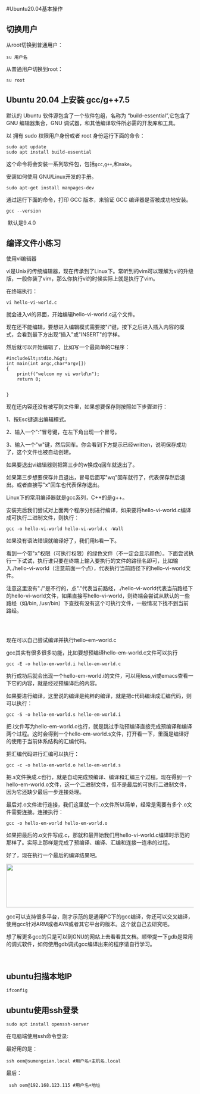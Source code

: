 #Ubuntu20.04基本操作
## 

## 切换用户

从root切换到普通用户：

```
su 用户名
```

从普通用户切换到root：

```
su root
```



## Ubuntu 20.04 上安装 gcc/g++7.5

默认的 Ubuntu 软件源包含了一个软件包组，名称为 “build-essential”,它包含了 GNU 编辑器集合，GNU 调试器，和其他编译软件所必需的开发库和工具。

以 拥有 sudo 权限用户身份或者 root 身份运行下面的命令：

```
sudo apt update
sudo apt install build-essential
```

这个命令将会安装一系列软件包，包括`gcc`,`g++`,和`make`。

安装如何使用 GNU/Linux开发的手册。

```
sudo apt-get install manpages-dev

```

通过运行下面的命令，打印 GCC 版本，来验证 GCC 编译器是否被成功地安装。

```
gcc --version
```

 默认是9.4.0



## 编译文件小练习

使用vi编辑器

vi是Unix的传统编辑器，现在传承到了Linux下。常听到的vim可以理解为vi的升级版，一般你装了vim，那么你执行vi的时候实际上就是执行了vim。

在终端执行：

```
vi hello-vi-world.c
```

就会进入vi的界面，开始编辑hello-vi-world.c这个文件。

现在还不能编辑，要想进入编辑模式需要按"i"键，按下之后进入插入内容的模式，会看到最下方出现“插入”或"INSERT"的字样。

然后就可以开始编辑了，比如写一个最简单的C程序：

```
#include&lt;stdio.h&gt;
int main(int argc,char*argv[])
{
    printf("welcom my vi world\n");
    return 0;


}
```

现在还内容还没有被写到文件里，如果想要保存则按照如下步骤进行：

1、按Esc键退出编辑模式。

2、输入一个":"冒号键，在左下角出现一个冒号。

3、输入一个"w"键，然后回车。你会看到下方提示已经written，说明保存成功了，这个文件也被自动创建。

如果要退出vi编辑器则把第三步的w换成q回车就退出了。

如果第三步想要保存并且退出，冒号后面写"wq"回车就行了，代表保存然后退出。或者直接写"x"回车也代表保存退出。

Linux下的常用编译器就是gcc系列，C++的是g++。

安装完后我们尝试对上面两个程序分别进行编译，如果要将hello-vi-world.c编译成可执行二进制文件，则执行：

```
gcc -o hello-vi-world hello-vi-world.c -Wall
```

如果没有语法错误就编译好了，我们用ls看一下。

看到一个带"x"权限（可执行权限）的绿色文件（不一定会显示颜色）。下面尝试执行一下试试，执行谁只要在终端上输入要执行的文件的路径名即可，比如输入./hello-vi-world（注意前面一个点），代表执行当前路径下的hello-vi-world文件。

注意这里没有"./"是不行的，点"."代表当前路经，./hello-vi-world代表当前路经下的hello-vi-world文件，如果直接写hello-vi-world，则终端会尝试从默认的一些路经（如/bin, /usr/bin）下查找有没有这个可执行文件，一般情况下找不到当前路经。

<img alt="" src="https://img-blog.csdnimg.cn/aab9286a5c994251b22554fdbd9485b4.png">

 

现在可以自己尝试编译并执行hello-em-world.c

gcc其实有很多很多功能，比如要想预编译hello-em-world.c文件可以执行

```
gcc -E -o hello-em-world.i hello-em-world.c
```

执行成功后就会出现一个hello-em-world.i的文件，可以用less,vi或emacs查看一下它的内容，就是经过预编译后的内容。

如果要进行编译，这里说的编译是纯粹的编译，就是把c代码编译成汇编代码，则可以执行：

```
gcc -S -o hello-em-world.s hello-em-world.i
```

把.i文件写为hello-em-world.c也行，就是跳过手动预编译直接完成预编译和编译两个过程。这时会得到一个hello-em-world.s文件，打开看一下，里面是编译好的使用于当前体系结构的汇编代码。

把汇编代码进行汇编可以执行：

```
gcc -c -o hello-em-world.o hello-em-world.s
```

把.s文件换成.c也行，就是自动完成预编译、编译和汇编三个过程。现在得到一个hello-em-world.o文件，这一个二进制文件，但不是最后的可执行二进制文件，因为它还缺少最后一步连接处理。

最后对.o文件进行连接，我们这里就一个.o文件所以简单，经常是需要有多个.o文件需要连接。连接执行：

```
gcc -o hello-em-world hello-em-world.o
```

如果把最后的.o文件写成.c，那就和最开始我们用hello-vi-world.c编译时示范的那样了。实际上那样是完成了预编译、编译、汇编和连接一连串的过程。

好了，现在执行一个最后的编译结果吧。



<img alt="" height="117" src="https://img-blog.csdnimg.cn/img_convert/2ba32c6211704b73a764136a0046ee59.png" width="798">

gcc可以支持很多平台，刚才示范的是通用PC下的gcc编译，你还可以交叉编译，使用gcc针对ARM或者AVR或者其它平台的版本。这个就自己去研究吧。

想了解更多gcc的只是可以到GNU的网站上去看看其文档。顺带提一下gdb是常用的调式软件，如何使用gdb调式gcc编译出来的程序请自行学习。

 

## ubuntu扫描本地IP

```
ifconfig
```



## ubuntu使用ssh登录

```
sudo apt install openssh-server
```

在电脑端使用ssh命令登录:

最好用的是：

```
ssh oem@sumengxian.local #用户名+主机名.local
```

最后：

```
 ssh oem@192.168.123.115 #用户名+地址
```


